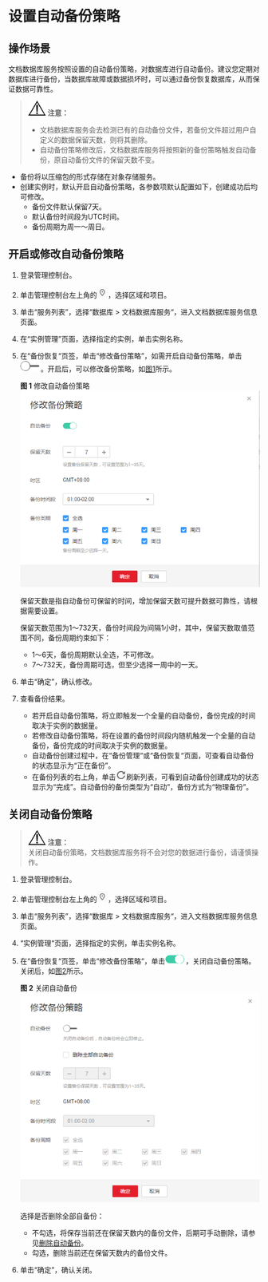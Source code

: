 # 设置自动备份策略<a name="zh-cn_topic_backup_restore"></a>

## 操作场景<a name="section16563082183254"></a>

文档数据库服务按照设置的自动备份策略，对数据库进行自动备份。建议您定期对数据库进行备份，当数据库故障或数据损坏时，可以通过备份恢复数据库，从而保证数据可靠性。

>![](public_sys-resources/icon-notice.gif) **注意：**   
>-   文档数据库服务会去检测已有的自动备份文件，若备份文件超过用户自定义的数据保留天数，则将其删除。  
>-   自动备份策略修改后，文档数据库服务将按照新的备份策略触发自动备份，原自动备份文件的保留天数不变。  

-   备份将以压缩包的形式存储在对象存储服务。
-   创建实例时，默认开启自动备份策略，各参数项默认配置如下，创建成功后均可修改。
    -   备份文件默认保留7天。
    -   默认备份时间段为UTC时间。
    -   备份周期为周一～周日。


## 开启或修改自动备份策略<a name="section553508110238"></a>

1.  登录管理控制台。
2.  单击管理控制台左上角的![](figures/region.png)，选择区域和项目。
3.  单击“服务列表”，选择“数据库  \>  文档数据库服务“，进入文档数据库服务信息页面。
4.  在“实例管理”页面，选择指定的实例，单击实例名称。
5.  在“备份恢复“页签，单击“修改备份策略”，如需开启自动备份策略，单击![](figures/open.png)。开启后，可以修改备份策略，如[图1](#fig997925593811)所示。

    **图 1**  修改自动备份策略<a name="fig997925593811"></a>  
    ![](figures/修改自动备份策略.png "修改自动备份策略")

    保留天数是指自动备份可保留的时间，增加保留天数可提升数据可靠性，请根据需要设置。

    保留天数范围为1～732天，备份时间段为间隔1小时，其中，保留天数取值范围不同，备份周期约束如下：

    -   1～6天，备份周期默认全选，不可修改。
    -   7～732天，备份周期可选，但至少选择一周中的一天。

6.  单击“确定”，确认修改。
7.  查看备份结果。
    -   若开启自动备份策略，将立即触发一个全量的自动备份，备份完成的时间取决于实例的数据量。
    -   若修改自动备份策略，将在设置的备份时间段内随机触发一个全量的自动备份，备份完成的时间取决于实例的数据量。
    -   自动备份创建过程中，在“备份管理“或“备份恢复“页面，可查看自动备份的状态显示为“正在备份”。
    -   在备份列表的右上角，单击![](figures/refresh.png)刷新列表，可看到自动备份创建成功的状态显示为“完成”。自动备份的备份类型为“自动”，备份方式为“物理备份”。


## 关闭自动备份策略<a name="section5411044193812"></a>

>![](public_sys-resources/icon-notice.gif) **注意：**   
>关闭自动备份策略，文档数据库服务将不会对您的数据进行备份，请谨慎操作。  

1.  登录管理控制台。
2.  单击管理控制台左上角的![](figures/region.png)，选择区域和项目。
3.  单击“服务列表”，选择“数据库  \>  文档数据库服务“，进入文档数据库服务信息页面。
4.  “实例管理“页面，选择指定的实例，单击实例名称。
5.  在“备份恢复“页签，单击“修改备份策略“，单击![](figures/close.png)，关闭自动备份策略。关闭后，如[图2](#fig1758153018411)所示。

    **图 2**  关闭自动备份<a name="fig1758153018411"></a>  
    ![](figures/关闭自动备份.png "关闭自动备份")

    选择是否删除全部自备份：

    -   不勾选，将保存当前还在保留天数内的备份文件，后期可手动删除，请参见[删除自动备份](删除自动备份.md)。
    -   勾选，删除当前还在保留天数内的备份文件。

6.  单击“确定”，确认关闭。

